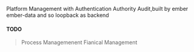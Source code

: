 Platform Management with Authentication Authority Audit,built by ember ember-data and so loopback as backend
#### TODO
> Process Managemenent
> Fianical Management
